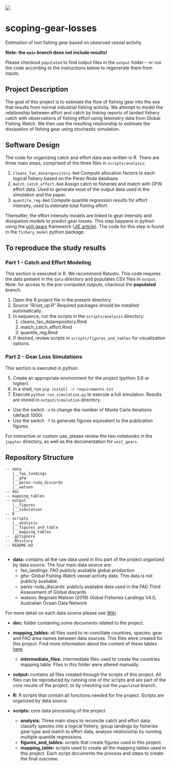 ![](https://zenodo.org/badge/doi/10.5281/zenodo.4706051.svg)

# scoping-gear-losses
Estimation of lost fishing gear based on observed vessel activity

**Note: the `main` branch does not include results!**

Please checkout `populated` to find output files in the `output` folder-- or run the code according to the instructions below to regenerate them from inputs.

## Project Description
The goal of this project is to estimate the flow of fishing gear into the sea that results from normal industrial fishing activity.  We attempt to model the relationship between effort and catch by linking reports of landed fishery catch with observations of fishing effort using telemetry data from Global Fishing Watch.  We then use the resulting relationship to estimate the dissipation of fishing gear using stochastic simulation.

## Software Design

The code for organizing catch and effort data was written in R.  There are three main steps, comprised of the three files in `scripts/analysis`:
 1. `cleans_fao_datarepository.Rmd` Compute allocation factors to each logical fishery based on the Perez Roda database.
 2. `match_catch_effort.Rmd` Assign catch to fisheries and match with GFW effort data. Used to generate most of the output data used in the simulation and the paper.
 3. `quantile_reg.Rmd` Compute quantile regression results for effort intensity, used to estimate total fishing effort.

Thereafter, the effort intensity models are linked to gear intensity and dissipation models to predict gear losses.  This step happens in python using the [unit gears](https://github.com/bkuczenski/unit_gears) framework ([JIE article](https://doi.org/10.1111/jiec.13156)). The code for this step is found in the `fishery_model` python package.


## To reproduce the study results

### Part 1 - Catch and Effort Modeling

This section is executed in R. We recommend Rstudio. This code requires the data present in the `data` directory and populates CSV files in `output`. Note: for access to the pre-computed outputs, checkout the **populated** branch.

 1. Open the R project file in the present directory.
 2. Source "R/set_up.R" Required packages should be installed automatically.
 3. In sequence, run the scripts in the `scripts/analysis` directory:
    1. cleans_fao_datarepository.Rmd
    2. match_catch_effort.Rmd
    3. quantile_reg.Rmd
 4. If desired, review scripts in `scripts/figures_and_tables` for visualization options.

### Part 2 - Gear Loss Simulations

This section is executed in python.

 5. Create an appropriate environment for the project (python 3.6 or higher).
 6. In a shell, run `pip install -r requirements.txt`
 7. Execute `python run_simulation.py` to execute a full simulation.  Results are stored in `output/simulation` directory.
   - Use the switch `-n` to change the number of Monte Carlo iterations (default 1000)
   - Use the switch `-f` to generate figures equivalent to the publication figures.

For interactive or custom use, please review the two notebooks in the `jupyter` directory, as well as the documentation for `unit_gears`.


## Repository Structure

```
-- data
   |__fao_landings
   |__gfw
   |__perez-roda_discards
   |__watson
-- doc
-- mapping_tables
-- output
   |__figures
   |__simulation
-- R
-- scripts
   |__analysis
   |__figures_and_table
   |__mapping_tables
-- .gitignore
-- .Rhistory
-- README.md
    
```

- **data:** contains all the raw data used in this part of the project organized by data source. The four main data source are: 
   - fao_landings: FAO publicly available global production
   - gfw: Global Fishing Watch vessel activity data. This data is not publicly available.
   - perez-roda_discards: publicly available data used in the FAO Third Assessment of Global discards
   - watson: Reginald Watson (2019) Global Fisheries Landings V4.0, Australian Ocean Data Network

For more detail on each data source please see [Wiki](https://github.com/bkuczenski/tnc-gear-data/wiki/data-(raw))

- **doc:** folder containing some documents related to the project.

- **mapping_tables:** all files used to re-conciliate countries, species, gear and FAO area names between data sources. This files were created for this project. Find more information about the content of these tables [here](https://github.com/bkuczenski/tnc-gear-data/wiki/Metadata:-Mapping-Tables)
   - **intermediate_files:** intermediate files used to create the countries mapping table. Files in this folder were altered manually. 
   
- **output:** contains all files created through the scripts of this project. All files can be reproduced by running one of the scripts and are part of the core results of the project, or by checking out the `populated` branch.
   
- **R:** R scripts that contain all functions needed for the project. Scripts are organized by data source.

- **scripts:** core data processing of the project.
   - **analysis:** Three main steps to reconcile catch and effort data: classify species into a logical fishery, group landings by fisheries gear type and match to effort data, analyse relationship by running multiple quantile regressions. 
   - **figures_and_tables:** scripts that create figures used in this project.
   - **mapping_table:** scripts used to create all the mapping tables used in this project. Each script documents the process and steps to create the final outcome.
